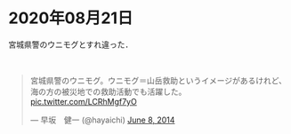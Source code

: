 # 2020年08月21日 


宮城県警のウニモグとすれ違った．



<br>
<blockquote class="twitter-tweet"><p lang="ja" dir="ltr">宮城県警のウニモグ。ウニモグ＝山岳救助というイメージがあるけれど、海の方の被災地での救助活動でも活躍した。 <a href="http://t.co/LCRhMgf7yO">pic.twitter.com/LCRhMgf7yO</a></p>&mdash; 早坂　健一 (@hayaichi) <a href="https://twitter.com/hayaichi/status/475537371086086144?ref_src=twsrc%5Etfw">June 8, 2014</a></blockquote> <script async src="https://platform.twitter.com/widgets.js" charset="utf-8"></script>
<br>


